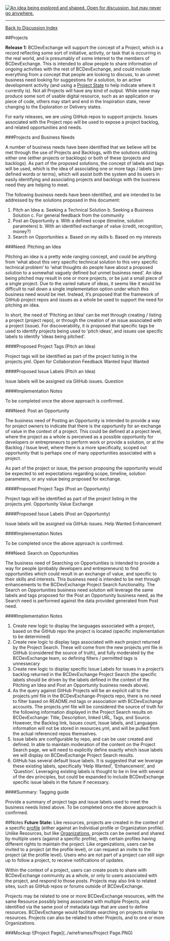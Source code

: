 <a rel="Inspiration" href="https://github.com/BCDevExchange/docs/blob/master/discussion/projectstates.md"><img alt="An idea being explored and shaped. Open for discussion, but may never go anywhere." style="border-width:0" src="http://bcdevexchange.org/badge/1.svg" title="An idea being explored and shaped. Open for discussion, but may never go anywhere." /></a>

---
[Back to Discussion Index](../discussion_index.md)


##Projects

**Release 1:** BCDevExchange will support the concept of a Project, which is a record reflecting some sort of initiative, activity, or task that is occurring in the real world, and is presumably of some interest to the members of BCDevExchange. This is intended to allow people to share information of ongoing activities with the rest of BCDevExchange, and could include everything from a concept that people are looking to discuss, to an unmet business need looking for suggestions for a solution, to an active development activity (and using a [Project State](projectstates.md) to help indicate where it currently is). Not all Projects will have any kind of output. While some may produce some sort of usable digital resource, such as an application or piece of code, others may start and end in the Inspiration state, never changing to the Exploration or Delivery states. 

For early releases, we are using GitHub repos to support projects. Issues associated with the Project repo will be used to expose a project backlog, and related opportunities and needs.

###Projects and Business Needs

A number of business needs have been identified that we believe will be met through the use of Projects and Backlogs, with the solutions utilizing either one (either projects or backlogs) or both of these (projects and backlogs). As part of the proposed solutions,  the concept of labels and tags will be used, which is the idea of associating one or more tags / labels (pre-defined words or terms), which will assist both the system and its users in easily identifying and associating projects and backlogs with the business need they are helping to meet. 

The following business needs have been identified, and are intended to be addressed by the solutions proposed in this document:

1.	Pitch an Idea
  a.	Seeking a Technical Solution
  b.	Seeking a Business Solution
  c.	For general feedback from the community
2.	Post an Opportunity
  a.	With a defined scope (timeline, solution parameters)
  b.	With an identified exchange of value (credit, recognition, money?)
3.	Search on Opportunities 
  a.	Based on my skills
  b.	Based on my interests

###Need: Pitching an Idea

Pitching an idea is a pretty wide ranging concept, and could be anything from ‘what about this very specific technical solution to this very specific technical problem’ to ‘what thoughts do people have about a proposed solution to a somewhat vaguely defined but unmet business need’. An idea being pitched may result in one or more projects, or be just a small piece of a single project. Due to the varied nature of ideas, it seems like it would be difficult to nail down a single implementation option under which this business need would be met. Instead, it’s proposed that the framework of GitHub project repos and issues as a whole be used to support the need for pitching an idea. 

In short, the need of ‘Pitching an Idea’ can be met through creating / listing a project (project repo), or through the creation of an issue associated with a project (issue). For discoverability, it is proposed that specific tags be used to identify projects being used to ‘pitch ideas’, and issues use specific labels to identify ‘ideas being pitched’.

####Proposed Project Tags (Pitch an Idea)

Project tags will be identified as part of the project listing in the projects.yml. 
Open for Collaboration
Feedback Wanted
Input Wanted

####Proposed Issue Labels (Pitch an Idea)

Issue labels will be assigned via GitHub issues. 
Question

####Implementation Notes

To be completed once the above approach is confirmed.

###Need: Post an Opportunity

The business need of Posting an Opportunity is intended to provide a way for project owners to indicate that there is the opportunity for an exchange of value in the context of a project. This could be defined at a project level, where the project as a whole is perceived as a possible opportunity for developers or entrepreneurs to perform work or provide a solution, or at the Backlog / Issue level, where there is a more specifically, scoped out opportunity that is perhaps one of many opportunities associated with a project.

As part of the project or issue, the person proposing the opportunity would be expected to set expectations regarding scope, timeline, solution parameters, or any value being proposed for exchange. 

####Proposed Project Tags (Post an Opportunity)

Project tags will be identified as part of the project listing in the projects.yml.
Opportunity
Value Exchange

####Proposed Issue Labels (Post an Opportunity)

Issue labels will be assigned via GitHub issues. 
Help Wanted
Enhancement

####Implementation Notes

To be completed once the above approach is confirmed.

###Need: Search on Opportunities 

The business need of Searching on Opportunities is intended to provide a way for people (probably developers and entrepreneurs) to find opportunities which could result in an exchange of value, and specific to their skills and interests. This business need is intended to be met through enhancements to the BCDevExchange Project Search functionality.
The Search on Opportunities business need solution will leverage the same labels and tags proposed for the Post an Opportunity business need, as the Search need is performed against the data provided generated from Post need. 

####Implementation Notes

1.	Create new logic to display the languages associated with a project, based on the GitHub repo the project is located (specific implementation to be determined)
2.	Create new logic to display tags associated with each project returned by the Project Search. These will come from the new projects.yml file in GitHub (considered the source of truth), and fully moderated by the BCDevExchange team, so defining filters / permitted tags is unnessecary
3.	Create new logic to display specific Issue Labels for issues in a project’s backlog returned in the BCDevExchange Project Search (the specific labels should be driven by the labels defined in the context of the Pitching an Idea and Post an Opportunity business needs above). 
4.	As the query against GitHub Projects will be an explicit call to the projects.yml file in the BCDevExchange-Projects repo, there is no need to filter based on README.md tags or association with BCDevExchange accounts. The projects.yml file will be considered the source of truth for the following information displayed in the Project Search results on BCDevExchange: Title, Description, linked URL, Tags, and Source. However, the Backlog link, Issues count, Issue labels, and Languages information will not be stored in resources.yml, and will be pulled from the actual referenced repos themselves.
5.	Issue labels are configurable by repo, and can be user created and defined. In able to maintain moderation of the content on the Project Search page, we will need to explicitly define exactly which issue labels we will display on BCDevExchange Project Search results.
6.	GitHub has several default Issue labels. It is suggested that we leverage these existing labels, specifically ‘Help Wanted’, ‘Enhancement’, and ‘Question’. Leveraging existing labels is thought to be in line with several of the dev principles, but could be expanded to include BCDevExchange specific issue labels in the future if necessary. 

####Summary: Tagging guide

Provide a summary of project tags and issue labels used to meet the business needs listed above. To be completed once the above approach is confirmed.

##Notes
**Future State:** Like resources, projects are created in the context of a specific [profile](profiles.md) (either against an Individual profile or Organization profile). Unlike Resources, but like [Organizations](organizations.md), projects can be owned and shared by multiple users (against a specific profile), with certain profiles having different rights to maintain the project. Like organizations, users can be invited to a project (at the profile level), or can request an invite to the project (at the profile level). Users who are not part of a project can still sign up to follow a project, to receive notifications of updates.  

Within the context of a project, users can create posts to share with BCDevExchange community as a whole, or only to users associated with the project, and respond to those posts. Projects may also link to related sites, such as GitHub repos or forums outside of BCDevExchange.  

Projects may be related to one or more BCDevExchange resources, with the same Resource possibly being associated with multiple Projects, and identified via the same pool of metadata tags that are used to define resources. BCDevExchange would facilitate searching on projects similar to resources. Projects can also be related to other Projects, and to one or more Organizations. 

###Mockup
![Project Page](../wireframes/Project Page.PNG)
